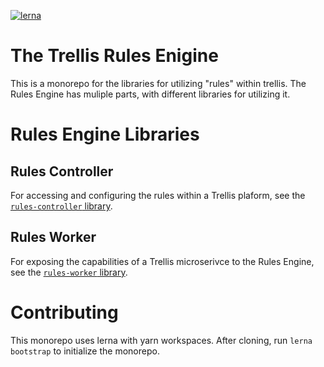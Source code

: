 [![lerna](https://img.shields.io/badge/maintained%20with-lerna-cc00ff.svg)](https://lerna.js.org/)

# The Trellis Rules Enigine

This is a monorepo for the libraries for utilizing "rules" within trellis.
The Rules Engine has muliple parts, with different libraries for utilizing it.

# Rules Engine Libraries

## Rules Controller

For accessing and configuring the rules within a Trellis plaform,
see the [`rules-controller` library](packages/controller/).

## Rules Worker

For exposing the capabilities of a Trellis microserivce to the Rules Engine,
see the [`rules-worker` library](packages/worker/).

# Contributing

This monorepo uses lerna with yarn workspaces.
After cloning, run `lerna bootstrap` to initialize the monorepo.
